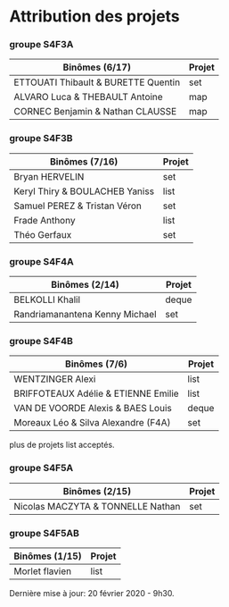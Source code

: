 # Attribution des projets

### groupe S4F3A

| Binômes (6/17)| Projet
|---|---
| ETTOUATI Thibault & BURETTE Quentin | set
| ALVARO Luca & THEBAULT Antoine | map
| CORNEC Benjamin & Nathan CLAUSSE | map

### groupe S4F3B

| Binômes (7/16) | Projet
|---|---
| Bryan HERVELIN | set
| Keryl Thiry & BOULACHEB Yaniss | list
| Samuel PEREZ & Tristan Véron | set
| Frade Anthony | list
| Théo Gerfaux | set

### groupe S4F4A

| Binômes (2/14) | Projet
|---|---
| BELKOLLI Khalil | deque
| Randriamanantena Kenny Michael | set

### groupe S4F4B

| Binômes (7/6) | Projet
|---|---
| WENTZINGER Alexi | list
| BRIFFOTEAUX Adélie & ETIENNE Emilie | list
| VAN DE VOORDE Alexis & BAES Louis | deque
| Moreaux Léo & Silva Alexandre (F4A) | set

plus de projets list acceptés.

### groupe S4F5A

| Binômes (2/15) | Projet
|---|---
| Nicolas MACZYTA & TONNELLE Nathan | set

### groupe S4F5AB

| Binômes (1/15) | Projet
|---|---
| Morlet flavien | list

Dernière mise à jour: 20 février 2020 - 9h30.
